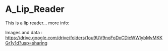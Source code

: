# A_Lip_Reader
This is a lip reader... more info:

Images and data : https://drive.google.com/drive/folders/1ou9UV9noFoDxCDicWWlybMvMKKGr1y1d?usp=sharing

